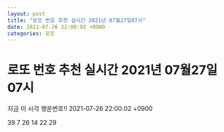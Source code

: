 ```yaml
---
layout: post
title: "로또 번호 추천 실시간 2021년 07월27일07시"
date: 2021-07-26 22:00:02 +0900
categories: 로또
---
```


# 로또 번호 추천 실시간 2021년 07월27일07시

지금 이 시각 행운번호!! 2021-07-26 22:00:02 +0900

 39  7  26  14  22  29 

